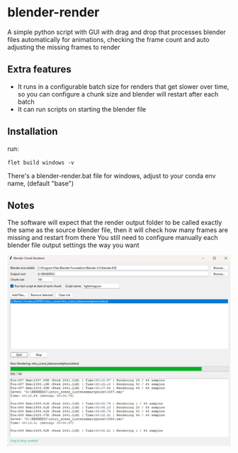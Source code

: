 # blender-render
A simple python script with GUI with drag and drop that processes blender files automatically for animations, checking the frame count and auto adjusting the missing frames to render

## Extra features
- It runs in a configurable batch size for renders that get slower over time, so you can configure a chunk size and blender will restart after each batch
- It can run scripts on starting the blender file

## Installation

run:
```
flet build windows -v
```

There's a blender-render.bat file for windows, adjust to your conda env name, (default "base")

## Notes

The software will expect that the render output folder to be called exactly the same as the source blender file, then it will check how many frames are missing and restart from there
You still need to configure manually each blender file output settings the way you want

![alt text](https://github.com/carlitoselmago/blender-render/blob/main/assets/blender-render.jpg?raw=true)